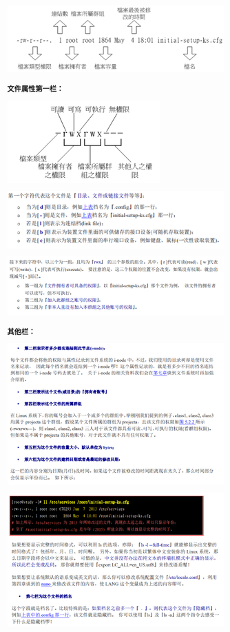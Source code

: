 ![](/文件权限/文件属性.png)

### **文件属性第一栏：**

![](/文件权限/文件属性第一栏.png)

![](/文件权限/文件属性的第一个字符.png)

![](/文件权限/文件属性的其他字符.png)

### **其他栏：**

![](/文件权限/文件属性其他栏1.png)

![](/文件权限/文件属性其他栏2.png)



